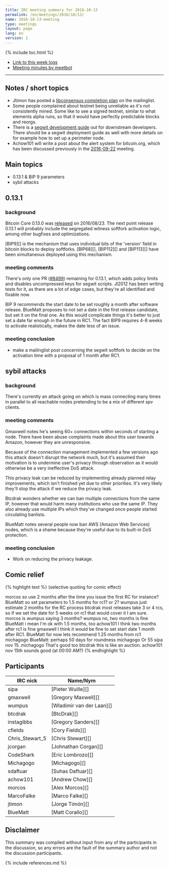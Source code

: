 ```yaml
---
title: IRC meeting summary for 2016-10-13
permalink: /en/meetings/2016/10/13/
name: 2016-10-13-meeting
type: meetings
layout: page
lang: en
version: 1
---
```

{% include toc.html %}
 
- [Link to this week logs](https://botbot.me/freenode/bitcoin-core-dev/2016-10-13/?msg=74777126&page=3)
- [Meeting minutes by meetbot](http://www.erisian.com.au/meetbot/bitcoin-core-dev/2016/bitcoin-core-dev.2016-10-13-19.04.html)
 
---
 
## Notes / short topics

- Jtimon has posted a [libconsensus completion plan](https://lists.linuxfoundation.org/pipermail/bitcoin-dev/2016-October/013204.html) on the mailinglist.
- Some people complained about testnet being unreliable as it's not consistently mined. Some like to see a signed testnet, similar to what elements alpha runs, so that it would have perfectly predictable blocks and reorgs.
- There is a [segwit development guide](/en/segwit_wallet_dev/) out for downstream developers. There should be a segwit deployment guide as well with more details on for example how to set up a perimeter node.
- Achow101 will write a post about the alert system for bitcoin.org, which has been discussed previously in the [2016-09-22](/en/meetings/2016/09/22/#alert-system-retirement) meeting.

## Main topics
 
- 0.13.1 & BIP 9 parameters
- sybil attacks

## 0.13.1

### background

Bitcoin Core 0.13.0 was [released](/en/2016/08/23/release-0.13.0/) on 2016/08/23. The next point release 0.13.1 will probably include the segregated witness softfork activation logic, among other bugfixes and optimizations.

[BIP9][] is the mechanism that uses individual bits of the 'version' field in bitcoin blocks to deploy softforks. [BIP68][], [BIP112][] and [BIP113][] have been simultaneous deployed using this mechanism.

### meeting comments

There's only one PR ([#8499][]) remaining for 0.13.1, which adds policy limits and disables uncompressed keys for segwit scripts. Jl2012 has been writing tests for it, as there are a lot of edge cases, but they're all identified and fixable now.

BIP 9 recommends the start date to be set roughly a month after software release. BlueMatt proposes to not set a date in the first release candidate, but set it on the final one. As this would complicate things it's better to just set a date far enough in the future in RC1. The fact BIP9 requires 4-8 weeks to activate realistically, makes the date less of an issue.

### meeting conclusion

- make a mailinglist post concerning the segwit softfork to decide on the activation time with a proposal of 1 month after RC1.

## sybil attacks

### background

There's currently an attack going on which is mass connecting many times in parallel to all reachable nodes pretending to be a mix of different spv clients. 

### meeting comments

Gmaxwell notes he's seeing 60+ connections within seconds of starting a node. There have been abuse complaints made about this user towards Amazon, however they are unresponsive.

Because of the connection management implemented a few versions ago this attack doesn't disrupt the network much, but it's assumed their motivation is to undermine user's privacy through observation as it would otherwise be a very ineffective DoS attack.

This privacy leak can be reduced by implementing already planned relay improvements, which isn't finished yet due to other priorities. It's very likely they'll stop the attack if we reduce the privacy leak.

Btcdrak wonders whether we can ban multiple connections from the same IP, however that would harm many institutions who use the same IP. They also already use multiple IPs which they've changed once people started circulating banlists.

BlueMatt notes several people now ban AWS (Amazon Web Services) nodes, which is a shame because they're useful due to its built-in DoS protection.

### meeting conclusion

- Work on reducing the privacy leakage.

## Comic relief

{% highlight text %}
(selective quoting for comic effect)

morcos               so use 2 months after the time you issue the first RC for instance?
BlueMatt             so set parameters to 1.5 months for rc1? or 2?
wumpus               just estimate 2 months for the RC process
btcdrak              most releases take 3 or 4 rcs, so if we set the date for 5 weeks on rc1 that would cover it I am sure.
morcos               is wumpus saying 3 months?
wumpus               no, two months is fine
BlueMatt             i mean I'm ok with 1.5 months, too
achow101             I think two months after rc1 is fine
gmaxwell             I think it would be fine to set start date 1 month after RC1. 
BlueMatt             for now lets recommend 1.25 months from rc1
michagogo            BlueMatt: perhaps 50 days for roundness
michagogo            Or 55
sipa                 nov 15.
michagogo            That's good too
btcdrak              this is like an auction.
achow101             nov 15th sounds good (at 00:00 AM?)
{% endhighlight %}

## Participants
 
| IRC nick        | Name/Nym                  |
|-----------------|---------------------------|
| sipa            | [Pieter Wuille][]         |
| gmaxwell        | [Gregory Maxwell][]       |
| wumpus          | [Wladimir van der Laan][] |
| btcdrak         | [BtcDrak][]               |
| instagibbs      | [Gregory Sanders][]       |
| cfields         | [Cory Fields][]           |
| Chris_Stewart_5 | [Chris Stewart][]         |
| jcorgan         | [Johnathan Corgan][]      |
| CodeShark       | [Eric Lombrozo][]         |
| Michagogo       | [Michagogo][]             |
| sdaftuar        | [Suhas Daftuar][]         |
| achow101        | [Andrew Chow][]           |
| morcos          | [Alex Morcos][]           |
| MarcoFalke      | [Marco Falke][]           |
| jtimon          | [Jorge Timón][]           |
| BlueMatt        | [Matt Corallo][]          |

## Disclaimer
 
This summary was compiled without input from any of the participants in the discussion, so any errors are the fault of the summary author and not the discussion participants.

[#8499]: https://github.com/bitcoin/bitcoin/pull/8499

{% include references.md %}
